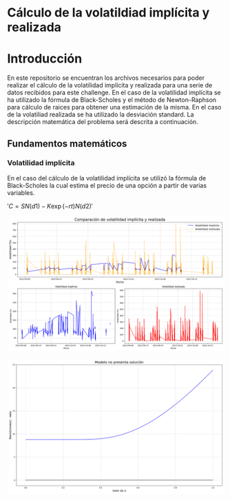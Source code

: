 # Cálculo de la volatildiad implícita y realizada

# Introducción

En este repositorio se encuentran los archivos necesarios para poder realizar el cálculo de la volatilidad implícita y realizada para una serie de datos recibidos para este challenge.
En el caso de la volatilidad implícita se ha utilizado la fórmula de Black-Scholes y el método de Newton-Raphson para cálculo de raices para obtener una estimación de la misma. En el caso de la volatiliad realizada se ha utilizado la desviación standard. La descripción matemática del problema será descrita a continuación.

## Fundamentos matemáticos

### Volatilidad implícita

En el caso del cálculo de la volatilidad implícita se utilizó la fórmula de Black-Scholes la cual estima el precio de una opción a partir de varias variables.

$'C= S N(d1) -K \exp(-rt)N(d2)'$

![alt text](graphs/volatilityComparison.png)

![alt text](graphs/noSolution.png)
